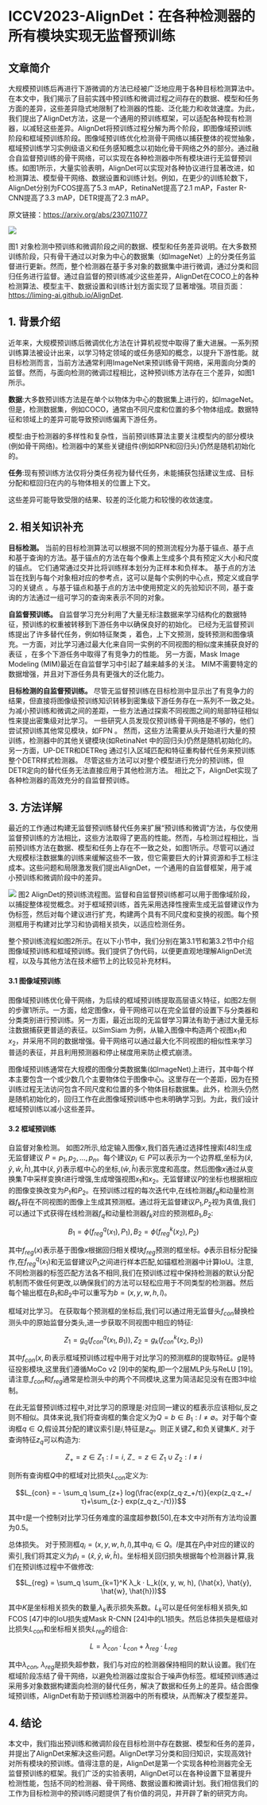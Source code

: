 # ICCV2023-AlignDet：在各种检测器的所有模块实现无监督预训练

## 文章简介

大规模预训练后再进行下游微调的方法已经被广泛地应用于各种目标检测算法中。在本文中，我们揭示了目前实践中预训练和微调过程之间存在的数据、模型和任务方面的差异，这些差异隐式地限制了检测器的性能、泛化能力和收敛速度。为此，我们提出了AlignDet方法，这是一个通用的预训练框架，可以适配各种现有检测器，以减轻这些差异。AlignDet将预训练过程分解为两个阶段，即图像域预训练阶段和框域预训练阶段。图像域预训练优化检测骨干网络以捕获整体的视觉抽象，框域预训练学习实例级语义和任务感知概念以初始化骨干网络之外的部分。通过融合自监督预训练的骨干网络，可以实现在各种检测器中所有模块进行无监督预训练。如图1所示，大量实验表明，AlignDet可以实现对各种协议进行显著改进，如检测算法、模型骨干网络、数据设置和训练计划。例如，在更少的训练轮数下，AlignDet分别为FCOS提高了5.3 mAP，RetinaNet提高了2.1 mAP，Faster R-CNN提高了3.3 mAP，DETR提高了2.3 mAP。

原文链接：https://arxiv.org/abs/2307.11077

![](https://files.mdnice.com/user/46171/2922f283-b75f-4a96-a518-349532ec3cea.png)

图1 对象检测中预训练和微调阶段之间的数据、模型和任务差异说明。在大多数预训练阶段，只有骨干通过以对象为中心的数据集（如ImageNet）上的分类任务监督进行更新。然而，整个检测器在基于多对象的数据集中进行微调，通过分类和回归任务进行监督。通过自监督的预训练减少这些差异，AlignDet在COCO上的各种检测算法、模型主干、数据设置和训练计划方面实现了显著增强。项目页面：https://liming-ai.github.io/AlignDet.

## 1. 背景介绍

近年来，大规模预训练后微调优化方法在计算机视觉中取得了重大进展。一系列预训练算法被设计出来，以学习特定领域的或任务感知的概念，以提升下游性能。就目标检测而言，当前方法通常利用ImageNet来预训练骨干网络，采用面向分类的监督。然而，与面向检测的微调过程相比，这种预训练方法存在三个差异，如图1所示。

**数据**:大多数预训练方法是在单个以物体为中心的数据集上进行的，如ImageNet。但是，检测数据集，例如COCO，通常由不同尺度和位置的多个物体组成。数据特征和领域上的差异可能导致预训练偏离下游任务。

模型:由于检测器的多样性和复杂性，当前预训练算法主要关注模型内的部分模块(例如骨干网络)。检测器中的某些关键组件(例如RPN和回归头)仍然是随机初始化的。

**任务**:现有预训练方法仅将分类任务视为替代任务，未能捕获包括建议生成、目标分配和框回归在内的与物体相关的位置上下文。

这些差异可能导致受限的结果、较差的泛化能力和较慢的收敛速度。

## 2. 相关知识补充

**目标检测。** 当前的目标检测算法可以根据不同的预测流程分为基于锚点、基于点和基于查询的方法。基于锚点的方法在每个像素上生成多个具有预定义大小和尺度的锚点。 它们通常通过交并比将训练样本划分为正样本和负样本。 基于点的方法旨在找到与每个对象相对应的参考点，这可以是每个实例的中心点，预定义或自学习的关键点 。与基于锚点和基于点的方法中使用预定义的先验知识不同，基于查询的方法通过一组可学习的查询来表示不同的对象。

**自监督预训练。** 自监督学习充分利用了大量无标注数据来学习结构化的数据特征，预训练的权重被转移到下游任务中以确保良好的初始化。 已经为无监督预训练提出了许多替代任务，例如特征聚类 ，着色，上下文预测，旋转预测和图像填充。一方面，对比学习通过最大化来自同一实例的不同视图的相似度来捕获良好的表征 ，在多个下游任务中取得了有竞争力的性能。 另一方面，Mask Image Modeling (MIM)最近在自监督学习中引起了越来越多的关注。 MIM不需要特定的数据增强，并且对下游任务具有更强大的泛化能力。

**目标检测的自监督预训练。** 尽管无监督预训练在目标检测中显示出了有竞争力的结果，但直接将图像级预训练知识转移到密集级下游任务存在一系列不一致之处。 为减小预训练和微调之间的差距，一些方法通过探索不同视图之间的局部特征相似性来提出密集级对比学习。 一些研究人员发现仅预训练骨干网络是不够的，他们尝试预训练其他常见模块，如FPN 。 然而，这些方法需要从头开始进行大量的预训练，检测器中的其他关键模块(如RetinaNet 中的回归头)仍然是随机初始化的。 另一方面，UP-DETR和DETReg 通过引入区域匹配和特征重构替代任务来预训练整个DETR样式检测器。 尽管这些方法可以对整个模型进行充分的预训练，但DETR定向的替代任务无法直接应用于其他检测方法。 相比之下，AlignDet实现了各种检测器的高效充分的自监督预训练。

## 3. 方法详解

最近的工作通过构建无监督预训练替代任务来扩展“预训练和微调”方法，与仅使用监督预训练的方法相比，这些方法取得了更高的性能。然而，与检测过程相比，当前预训练方法在数据、模型和任务上存在不一致之处，如图1所示。尽管可以通过大规模标注数据集的训练来缓解这些不一致，但它需要巨大的计算资源和手工标注成本。这些问题和局限激发我们提出AlignDet，一个通用的自监督框架，用于减小预训练和微调阶段中的差异。

![](https://files.mdnice.com/user/46171/bab479c2-1111-437e-9e72-79f142fe40d7.png)
图2 AlignDet的预训练流程图。监督和自监督预训练都可以用于图像域阶段，以捕捉整体视觉概念。对于框域预训练，首先采用选择性搜索生成无监督建议作为伪标签，然后对每个建议进行扩充，构建两个具有不同尺度和变换的视图。每个预测框用于构建对比学习和协调相关损失，以适应检测任务。

整个预训练流程如图2所示。在以下小节中，我们分别在第3.1节和第3.2节中介绍图像域预训练和框域预训练。我们提供了伪代码，以便更直观地理解AlignDet流程，以及与其他方法在技术细节上的比较见补充材料。

#### 3.1 图像域预训练

图像域预训练优化骨干网络，为后续的框域预训练提取高层语义特征，如图2左侧的步骤1所示。一方面，给定图像x，骨干网络可以在完全监督的设置下与分类器和分类类别进行预训练。另一方面，最近出现的无监督学习算法有助于通过大量无标注数据捕获更普适的表征。以SimSiam 为例，从输入图像中构造两个视图$x_1$和$x_2$，并采用不同的数据增强。骨干网络可以通过最大化不同视图的相似性来学习普适的表征，并且利用预测器和停止梯度用来防止模式崩溃。

图像域预训练通常在大规模的图像分类数据集(如ImageNet)上进行，其中每个样本主要包含一个或少数几个主要物体位于图像中心。这里存在一个差距，因为在预训练过程无法访问包含不同尺度和位置的多个物体目标数据集。此外，检测头仍然是随机初始化的，回归工作在此图像域预训练中也未明确学习到。为此，我们设计框域预训练以减小这些差异。

#### 3.2 框域预训练 

自监督对象检测。 如图2所示,给定输入图像$x$,我们首先通过选择性搜索[48]生成无监督建议 $P = {p_1, p_2, ..., p_n}$。每个建议$p_i \in P$可以表示为一个边界框,坐标为$(\hat{x}, \hat{y}, \hat{w}, \hat{h})$,其中$(\hat{x}, \hat{y})$表示框中心的坐标,$({\hat{w}, \hat{h}})$表示宽度和高度。然后图像$x$通过从变换集$T$中采样变换$t$进行增强,生成增强视图$x_1$和$x_2$。无监督建议$P$的坐标也根据相应的图像变换改变为$P_1$和$P_2$。在预训练过程的每次迭代中,在线检测器$f_q$和动量检测器$f_k$将在不同视图的图像上生成其预测框。通过将无监督建议$P_1$,$P_2$视为真值,我们可以通过下式获得在线检测器$f_q$和动量检测器$f_k$对应的预测框$B_1$,$B_2$:

$$B_1 = \phi(f_{reg}^q(x_1), P_1), B_2 = \phi(f_{reg}^k(x_2), P_2)$$

其中$f_{reg}(x)$表示基于图像$x$根据回归相关模块$f_{reg}$预测的框坐标。$\phi$表示目标分配操作,在$f_{reg}^q(x_1)$和无监督建议$P_1$之间进行样本匹配,如锚框检测器中计算IoU。注意,不同检测器的标签匹配方法各不相同,我们在预训练过程中保持检测器的默认分配机制而不做任何更改,以确保我们的方法可以轻松应用于不同类型的检测器。然后每个输出框在$B_1$和$B_2$中可以重写为$b = (x, y, w, h, l)$。

框域对比学习。 在获取每个预测框的坐标后,我们可以通过用无监督头$f_{con}$替换检测头中的原始监督分类头,进一步获取不同视图中相应的特征:

$$Z_1 = g_q(f_{con}^q(x_1, B_1)), Z_2 = g_k(f_{con}^k(x_2, B_2))$$

其中$f_{con}(x, B)$表示框域预训练过程中用于对比学习的预测框$B$的提取特征。$g$是特征投影模块,这里我们遵循MoCo v2 [9]中的架构,即一个2层MLP头与ReLU [19]。请注意,$f_{con}$和$f_{reg}$通常是检测头中的两个不同模块,这里为简洁起见没有在图3中绘制。

在此无监督预训练过程中,对比学习的原理是:对应同一建议的框表示应该相似,反之则不相似。具体来说,我们将查询框的集合定义为$Q = {b∈B_1:l≠∅}$。对于每个查询框$q∈Q$,假设其分配的建议索引是$i$,特征是$z_q$。则正关键$Z_+$和负关键集$K_-$ 对于查询特征$z_q$可以构造为:

$$Z_+ = {z∈Z_1:l=i}, \ Z_- = {z∈Z_1∪Z_2:l≠i}$$

则所有查询框$Q$中的框域对比损失$L_{con}$定义为:

$$L_{con} = - \sum_q \sum_{z+} log(\frac{exp(z_q·z_+/τ)}{exp(z_q·z_+/τ)+\sum_{z-} exp(z_q·z_-/τ)})$$

其中$\tau$是一个控制对比学习任务难度的温度超参数[50],在本文中对所有方法均设置为0.5。

总体损失。 对于预测框$q_i = (x, y, w, h, l)$,其中$q_i∈Q$。$l$是其在$P_1$中对应的建议的索引,我们将其定义为$\hat{p}_l = (\hat{x}, \hat{y}, \hat{w}, \hat{h})$。坐标相关回归损失根据每个检测器计算,我们在预训练过程中不做修改:

$$L_{reg} = \sum_q \sum_{k=1}^K λ_k · L_k((x, y, w, h), (\hat{x}, \hat{y}, \hat{w}, \hat{h}))$$

其中$K$是坐标相关损失的数量,$\lambda_k$表示损失系数。$L_k$可以是任何坐标相关损失,如FCOS [47]中的IoU损失或Mask R-CNN [24]中的L1损失。然后总体损失是框级对比损失$L_{con}$和坐标相关损失$L_{reg}$的组合:

$$L = \lambda_{con} · L_{con} + \lambda_{reg} · L_{reg}$$

其中$\lambda_{con}$, $\lambda_{reg}$是损失超参数，我们与对应的检测器保持相同的默认设置。我们在框域阶段冻结了骨干网络，以避免检测器过度拟合于噪声伪标签。框域预训练通过采用多对象数据构建面向检测的替代任务，解决了数据和任务上的差异。结合图像域预训练，AlignDet有助于预训练检测器中的所有模块，从而解决了模型差异。

## 4. 结论

本文中，我们指出预训练和微调阶段在目标检测中存在数据、模型和任务的差异，并提出了AlignDet来解决这些问题。AlignDet学习分类和回归知识，实现高效针对所有模块的预训练。值得注意的是，AlignDet是第一个实现各种检测器完全无监督预训练的框架。我们广泛的实验表明，AlignDet可以在各种设置下显著提升检测性能，包括不同的检测器、骨干网络、数据设置和微调计划。我们相信我们的工作为目标检测中的预训练问题提供了有价值的洞见，并开辟了新的研究方向。

